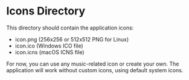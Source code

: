 # Icons Directory

This directory should contain the application icons:

- icon.png (256x256 or 512x512 PNG for Linux)
- icon.ico (Windows ICO file)
- icon.icns (macOS ICNS file)

For now, you can use any music-related icon or create your own.
The application will work without custom icons, using default system icons.